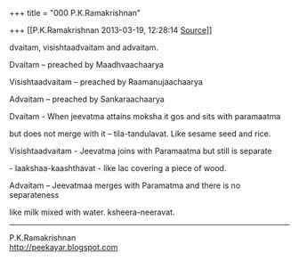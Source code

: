 +++
title = "000 P.K.Ramakrishnan"

+++
[[P.K.Ramakrishnan	2013-03-19, 12:28:14 [Source](https://groups.google.com/g/samskrita/c/SDRZaMSWBwE)]]





  

  

  

  

  

  

  

dvaitam, visishtaadvaitam and advaitam.





Dvaitam – preached by Maadhvaachaarya



Visishtaadvaitam – preached by Raamanujaachaarya



Advaitam – preached by Sankaraachaarya





Dvaitam - When jeevatma attains moksha it gos and sits with paramaatma

but does not merge with it – tila-tandulavat. Like sesame seed and rice.



Visishtaadvaitam - Jeevatma joins with Paramaatma but still is separate

\- laakshaa-kaashthavat - like lac covering a piece of wood.



Advaitam – Jeevatmaa merges with Paramatma and there is no separateness

like milk mixed with water. ksheera-neeravat.

-----------------------------------  
P.K.Ramakrishnan  
<http://peekayar.blogspot.com>

